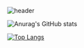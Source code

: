 
![header](https://capsule-render.vercel.app/api?type=wave&color=gradient&height=300&section=header&text=HELLO%20&fontSize=90)



![Anurag's GitHub stats](https://github-readme-stats.vercel.app/api?username=chaehyeon7&show_icons=true&gruvbox_light)




[![Top Langs](https://github-readme-stats.vercel.app/api/top-langs/?username=chaehyeon7&layout=compact)](https://https://github.com/chaehyeon7/github-readme-stats)


